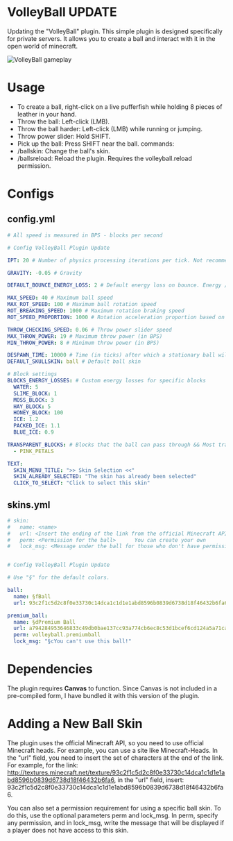 # VolleyBall UPDATE
Updating the "VolleyBall" plugin. This simple plugin is designed specifically for private servers. It allows you to create a ball and interact with it in the open world of minecraft.

![VolleyBall gameplay](https://github.com/IEnumerablee/Volleyball/blob/master/volleyball.gif?raw=true)
# Usage
- To create a ball, right-click on a live pufferfish while holding 8 pieces of leather in your hand.
- Throw the ball: Left-click (LMB).
- Throw the ball harder: Left-click (LMB) while running or jumping.
- Throw power slider: Hold SHIFT.
- Pick up the ball: Press SHIFT near the ball.
commands:
- /ballskin: Change the ball's skin.
- /ballsreload: Reload the plugin. Requires the volleyball.reload permission.
# Configs
## config.yml
```yaml
# All speed is measured in BPS - blocks per second

# Config VolleyBall Plugin Update

IPT: 20 # Number of physics processing iterations per tick. Not recommended to change

GRAVITY: -0.05 # Gravity

DEFAULT_BOUNCE_ENERGY_LOSS: 2 # Default energy loss on bounce. Energy / DEFAULT_BOUNCE_ENERGY_LOSS

MAX_SPEED: 40 # Maximum ball speed
MAX_ROT_SPEED: 100 # Maximum ball rotation speed
ROT_BREAKING_SPEED: 1000 # Maximum rotation braking speed
ROT_SPEED_PROPORTION: 1000 # Rotation acceleration proportion based on speed. Applied when the ball bounces

THROW_CHECKING_SPEED: 0.06 # Throw power slider speed
MAX_THROW_POWER: 19 # Maximum throw power (in BPS)
MIN_THROW_POWER: 8 # Minimum throw power (in BPS)

DESPAWN_TIME: 10000 # Time (in ticks) after which a stationary ball will despawn
DEFAULT_SKULLSKIN: ball # Default ball skin

# Block settings
BLOCKS_ENERGY_LOSSES: # Custom energy losses for specific blocks
  WATER: 5
  SLIME_BLOCK: 1
  MOSS_BLOCK: 3
  HAY_BLOCK: 5
  HONEY_BLOCK: 100
  ICE: 1.2
  PACKED_ICE: 1.1
  BLUE_ICE: 0.9

TRANSPARENT_BLOCKS: # Blocks that the ball can pass through && Most transparent blocks are automatically enabled
  - PINK_PETALS

TEXT:
  SKIN_MENU_TITLE: ">> Skin Selection <<"
  SKIN_ALREADY_SELECTED: "The skin has already been selected"
  CLICK_TO_SELECT: "Click to select this skin"
```
## skins.yml
```yaml
# skin:
#   name: <name>
#   url: <Insert the ending of the link from the official Minecraft API for the head. You can use the site https://minecraft-heads.com/> example: http://textures.minecraft.net/texture/93c2f1c5d2c8f0e33730c14dca1c1d1e1abd8596b0839d6738d18f46432b6fa6 - insert only the hash at the end
#   perm: <Permission for the ball>      You can create your own               *Optional
#   lock_msg: <Message under the ball for those who don't have permission>     *Optional


# Config VolleyBall Plugin Update

# Use "§" for the default colors.

ball:
  name: §fBall
  url: 93c2f1c5d2c8f0e33730c14dca1c1d1e1abd8596b0839d6738d18f46432b6fa6

premium_ball:
  name: §dPremium Ball
  url: a794284953646833c49db0bae137cc93a774cb6ec8c53d1bcef6cd124a5a71ca
  perm: volleyball.premiumball
  lock_msg: "§cYou can't use this ball!"
```
# Dependencies
The plugin requires **Canvas** to function. Since Canvas is not included in a pre-compiled form, I have bundled it with this version of the plugin.
# Adding a New Ball Skin
The plugin uses the official Minecraft API, so you need to use official Minecraft heads. For example, you can use a site like Minecraft-Heads. In the "url" field, you need to insert the set of characters at the end of the link. For example, for the link:
http://textures.minecraft.net/texture/93c2f1c5d2c8f0e33730c14dca1c1d1e1abd8596b0839d6738d18f46432b6fa6,
in the "url" field, insert:
93c2f1c5d2c8f0e33730c14dca1c1d1e1abd8596b0839d6738d18f46432b6fa6.

You can also set a permission requirement for using a specific ball skin. To do this, use the optional parameters perm and lock_msg. In perm, specify any permission, and in lock_msg, write the message that will be displayed if a player does not have access to this skin.
